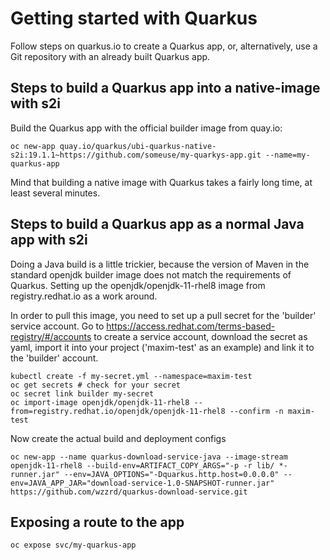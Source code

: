 # Getting started with Quarkus

Follow steps on quarkus.io to create a Quarkus app, or, alternatively, use a Git repository with an already built Quarkus app.

## Steps to build a Quarkus app into a native-image with s2i

Build the Quarkus app with the official builder image from quay.io:
```
oc new-app quay.io/quarkus/ubi-quarkus-native-s2i:19.1.1~https://github.com/someuse/my-quarkys-app.git --name=my-quarkus-app
```

Mind that building a native image with Quarkus takes a fairly long time, at least several minutes.


## Steps to build a Quarkus app as a normal Java app with s2i

Doing a Java build is a little trickier, because the version of Maven in the standard openjdk builder image does not match the requirements of Quarkus. Setting up the openjdk/openjdk-11-rhel8 image from registry.redhat.io as a work around.

In order to pull this image, you need to set up a pull secret for the 'builder' service account. Go to https://access.redhat.com/terms-based-registry/#/accounts to create a service account, download the secret as yaml, import it into your project ('maxim-test' as an example) and link it to the 'builder' account.

```
kubectl create -f my-secret.yml --namespace=maxim-test
oc get secrets # check for your secret
oc secret link builder my-secret
oc import-image openjdk/openjdk-11-rhel8 --from=registry.redhat.io/openjdk/openjdk-11-rhel8 --confirm -n maxim-test
```

Now create the actual build and deployment configs

```
oc new-app --name quarkus-download-service-java --image-stream openjdk-11-rhel8 --build-env=ARTIFACT_COPY_ARGS="-p -r lib/ *-runner.jar" --env=JAVA_OPTIONS="-Dquarkus.http.host=0.0.0.0" --env=JAVA_APP_JAR="download-service-1.0-SNAPSHOT-runner.jar" https://github.com/wzzrd/quarkus-download-service.git
```

## Exposing a route to the app

```
oc expose svc/my-quarkus-app
```